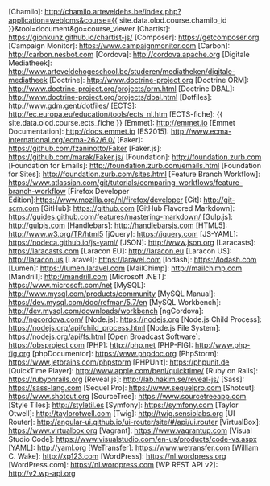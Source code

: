 [Angular Material]:         https://material.angularjs.org
[AngularJS]:                https://angularjs.org
[AngularUI]:                http://angular-ui.github.io
[APA Style]:                http://www.apastyle.org/
[Artestead]:                http://www.gdm.gent/artestead/
[Atom]:                     https://atom.io
[Babel]:                    https://babeljs.io
[Behat]:                    http://docs.behat.org/en/v3.0/
[Gherkin]:                  http://docs.behat.org/en/v3.0/guides/1.gherkin.html
[Backbone.js]:              http://backbonejs.org
[Bitbucket]:                https://bitbucket.org
[Bootstrap]:                http://getbootstrap.com
[Brackets]:                 https://brackets.io
[Browsersync]:              https://www.browsersync.io/
[Chamilo]:                  http://chamilo.arteveldehs.be/index.php?application=weblcms&course={{ site.data.olod.course.chamilo_id }}&tool=document&go=course_viewer
[Chartist]:                 https://gionkunz.github.io/chartist-js/
[Composer]:                 https://getcomposer.org
[Campaign Monitor]:         https://www.campaignmonitor.com
[Carbon]:                   http://carbon.nesbot.com
[Cordova]:                  http://cordova.apache.org
[Digitale Mediatheek]:      http://www.arteveldehogeschool.be/studeren/mediatheken/digitale-mediatheek
[Doctrine]:                 http://www.doctrine-project.org
[Doctrine ORM]:             http://www.doctrine-project.org/projects/orm.html
[Doctrine DBAL]:            http://www.doctrine-project.org/projects/dbal.html
[Dotfiles]:                 http://www.gdm.gent/dotfiles/
[ECTS]:                     http://ec.europa.eu/education/tools/ects_nl.htm
[ECTS-fiche]:               {{ site.data.olod.course.ects_fiche }}
[Emmet]:                    http://emmet.io
[Emmet Documentation]:      http://docs.emmet.io
[ES2015]:                   http://www.ecma-international.org/ecma-262/6.0/
[Faker]:                    https://github.com/fzaninotto/Faker
[Faker.js]:                 https://github.com/marak/Faker.js/
[Foundation]:               http://foundation.zurb.com
[Foundation for Emails]:    http://foundation.zurb.com/emails.html
[Foundation for Sites]:     http://foundation.zurb.com/sites.html
[Feature Branch Workflow]:  https://www.atlassian.com/git/tutorials/comparing-workflows/feature-branch-workflow
[Firefox Developer Edition]:https://www.mozilla.org/nl/firefox/developer
[Git]:                      http://git-scm.com
[GitHub]:                   https://github.com
[GitHub Flavored Markdown]: https://guides.github.com/features/mastering-markdown/
[Gulp.js]:                  http://gulpjs.com
[Handlebars]:               http://handlebarsjs.com
[HTML5]:                    http://www.w3.org/TR/html5
[jQuery]:                   https://jquery.com
[JS-YAML]:                  https://nodeca.github.io/js-yaml/
[JSON]:                     http://www.json.org
[Laracasts]:                https://laracasts.com
[Laracon EU]:               http://laracon.eu
[Laracon US]:               http://laracon.us
[Laravel]:                  https://laravel.com
[lodash]:                   https://lodash.com
[Lumen]:                    https://lumen.laravel.com
[MailChimp]:                http://mailchimp.com
[Mandrill]:                 http://mandrill.com
[Microsoft .NET]:           https://www.microsoft.com/net
[MySQL]:                    http://www.mysql.com/products/community
[MySQL Manual]:             https://dev.mysql.com/doc/refman/5.7/en
[MySQL Workbench]:          http://dev.mysql.com/downloads/workbench
[ngCordova]:                http://ngcordova.com/
[Node.js]:                  https://nodejs.org
[Node.js Child Process]:    https://nodejs.org/api/child_process.html
[Node.js File System]:      https://nodejs.org/api/fs.html
[Open Broadcast Software]:  https://obsproject.com
[PHP]:                      http://php.net
[PHP-FIG]:                  http://www.php-fig.org
[phpDocumentor]:            https://www.phpdoc.org
[PhpStorm]:                 https://www.jetbrains.com/phpstorm
[PHPUnit]:                  https://phpunit.de
[QuickTime Player]:         http://www.apple.com/benl/quicktime/
[Ruby on Rails]:            https://rubyonrails.org
[Reveal.js]:                http://lab.hakim.se/reveal-js/
[Sass]:                     https://sass-lang.com
[Sequel Pro]:               https://www.sequelpro.com
[Shotcut]:                  https://www.shotcut.org
[SourceTree]:               https://www.sourcetreeapp.com
[Style Tiles]:              http://styletil.es
[Symfony]:                  https://symfony.com
[Taylor Otwell]:            http://taylorotwell.com
[Twig]:                     http://twig.sensiolabs.org
[UI Router]:                http://angular-ui.github.io/ui-router/site/#/api/ui.router
[VirtualBox]:               https://www.virtualbox.org
[Vagrant]:                  https://www.vagrantup.com
[Visual Studio Code]:       https://www.visualstudio.com/en-us/products/code-vs.aspx
[YAML]:                     http://yaml.org
[WeTransfer]:               https://www.wetransfer.com
[William C. Wake]:          http://xp123.com
[WordPress]:                https://nl.wordpress.org
[WordPress.com]:            https://nl.wordpress.com
[WP REST API v2]:           http://v2.wp-api.org